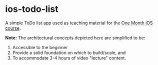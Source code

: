 # ios-todo-list

A simple ToDo list app used as teaching material for the [One Month iOS course](https://onemonth.com/courses). 

**Note:** The architectural concepts depicted here are simplified to be:

1. Accessible to the beginner    
2. Provide a solid foundation on which to build/scale, and     
3. To accommodate 3-4 hours of video "lecture" content.     
